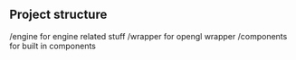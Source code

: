 ## Project structure

/engine for engine related stuff
/wrapper for opengl wrapper
/components for built in components
